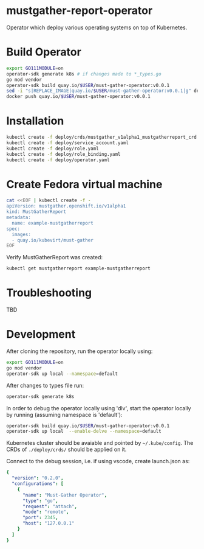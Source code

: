 mustgather-report-operator
====================

Operator which deploy various operating systems on top of Kubernetes.

# Build Operator
```bash
export GO111MODULE=on
operator-sdk generate k8s # if changes made to *_types.go
go mod vendor
operator-sdk build quay.io/$USER/must-gather-operator:v0.0.1
sed -i "s|REPLACE_IMAGE|quay.io/$USER/must-gather-operator:v0.0.1|g" deploy/operator.yaml
docker push quay.io/$USER/must-gather-operator:v0.0.1
```

# Installation
```bash
kubectl create -f deploy/crds/mustgather_v1alpha1_mustgatherreport_crd.yaml
kubectl create -f deploy/service_account.yaml
kubectl create -f deploy/role.yaml
kubectl create -f deploy/role_binding.yaml
kubectl create -f deploy/operator.yaml
```

# Create Fedora virtual machine
```bash
cat <<EOF | kubectl create -f -
apiVersion: mustgather.openshift.io/v1alpha1
kind: MustGatherReport
metadata:
  name: example-mustgatherreport
spec:
  images:
  - quay.io/kubevirt/must-gather
EOF
```

Verify MustGatherReport was created:

```bash
kubectl get mustgatherreport example-mustgatherreport
```

# Troubleshooting

TBD

# Development
After cloning the repository, run the operator locally using:
```bash
export GO111MODULE=on
go mod vendor
operator-sdk up local --namespace=default
```

After changes to types file run:
```bash
operator-sdk generate k8s
```

In order to debug the operator locally using 'dlv', start the operator locally by running (assuming namespace is 'default'):
```bash
operator-sdk build quay.io/$USER/must-gather-operator:v0.0.1
operator-sdk up local  --enable-delve --namespace=default
```
Kubernetes cluster should be avaiable and pointed by `~/.kube/config`.
The CRDs of `./deploy/crds/` should be applied on it.

Connect to the debug session, i.e. if using vscode, create launch.json as:

```yaml
{
  "version": "0.2.0",
  "configurations": [
    {
      "name": "Must-Gather Operator",
      "type": "go",
      "request": "attach",
      "mode": "remote",
      "port": 2345,
      "host": "127.0.0.1"
    }
  ]
}
```